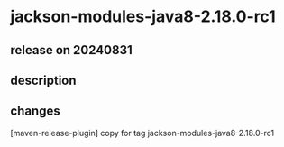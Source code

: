 # jackson-modules-java8-2.18.0-rc1

## release on 20240831
## description
## changes
[maven-release-plugin] copy for tag jackson-modules-java8-2.18.0-rc1

